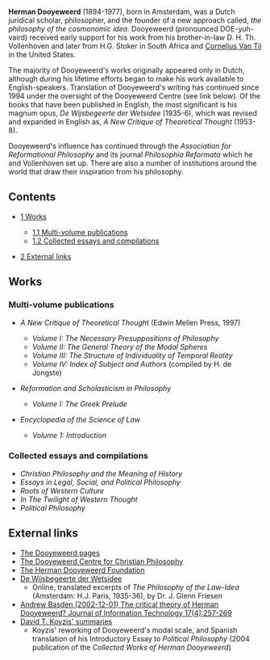 **Herman Dooyeweerd** (1894-1977), born in Amsterdam, was a Dutch
juridical scholar, philosopher, and the founder of a new approach
called, *the philosophy of the cosmonomic idea*. Dooyeweerd
(pronounced DOE-yuh-vaird) received early support for his work from
his brother-in-law D. H. Th. Vollenhoven and later from H.G. Stoker
in South Africa and
[Cornelius Van Til](Cornelius_Van_Til "Cornelius Van Til") in the
United States.

The majority of Dooyeweerd's works originally appeared only in
Dutch, although during his lifetime efforts began to make his work
available to English-speakers. Translation of Dooyeweerd's writing
has continued since 1994 under the oversight of the Dooyeweerd
Centre (see link below). Of the books that have been published in
English, the most significant is his magnum opus,
*De Wijsbegeerte der Wetsidee* (1935-6), which was revised and
expanded in English as, *A New Critique of Theoretical Thought*
(1953-8).

Dooyeweerd's influence has continued through the
*Association for Reformational Philosophy* and its journal
*Philosophia Reformata* which he and Vollenhoven set up. There are
also a number of institutions around the world that draw their
inspiration from his philosophy.

## Contents

-   [1 Works](#Works)
    -   [1.1 Multi-volume publications](#Multi-volume_publications)
    -   [1.2 Collected essays and compilations](#Collected_essays_and_compilations)

-   [2 External links](#External_links)

## Works

### Multi-volume publications

-   *A New Critique of Theoretical Thought* (Edwin Mellen Press,
    1997)
    -   *Volume I: The Necessary Presuppositions of Philosophy*
    -   *Volume II: The General Theory of the Modal Spheres*
    -   *Volume III: The Structure of Individuality of Temporal Reality*
    -   *Volume IV: Index of Subject and Authors* (compiled by H. de
        Jongste)

-   *Reformation and Scholasticism in Philosophy*
    -   *Volume I: The Greek Prelude*

-   *Encyclopedia of the Science of Law*
    -   *Volume 1: Introduction*


### Collected essays and compilations

-   *Christian Philosophy and the Meaning of History*
-   *Essays in Legal, Social, and Political Philosophy*
-   *Roots of Western Culture*
-   *In The Twilight of Western Thought*
-   *Political Philosophy*

## External links

-   [The Dooyeweerd pages](http://www.isi.salford.ac.uk/dooy/)
-   [The Dooyeweerd Centre for Christian Philosophy](http://www.redeemer.on.ca/Dooyeweerd-Centre/)
-   [The Herman Dooyeweerd Foundation](http://www.visi.com/~contra_m/cm/features/cm06_science_sb.html)
-   [De Wijsbegeerte der Wetsidee](http://www.members.shaw.ca/jgfriesen/Mainheadings/Prolegomena1.html)
    - Online, translated excerpts of *The Philosophy of the Law-Idea*
    (Amsterdam: H.J. Paris, 1935-36), by Dr. J. Glenn Friesen
-   [Andrew Basden (2002-12-01) The critical theory of Herman Dooyeweerd? Journal of Information Technology 17(4):257-269](http://dx.doi.org/10.1080/0268396022000017770)
-   [David T. Koyzis' summaries](http://www.redeemer.on.ca/academics/polisci/dooyeweerd.html)
    - Koyzis' reworking of Dooyeweerd's modal scale, and Spanish
    translation of his Introductory Essay to *Political Philosophy*
    (2004 publication of the *Collected Works of Herman Dooyeweerd*)



